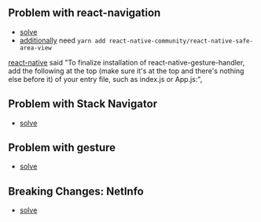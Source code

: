 ## Problem with react-navigation

- [solve](https://www.coursera.org/learn/react-native/discussions/weeks/1/threads/8PifLG4EQ724nyxuBDO9DQ)
- [additionally](https://stackoverflow.com/questions/59560312/getting-this-error-error-bundling-failed-error-unable-to-resolve-module-rea) need `yarn add react-native-community/react-native-safe-area-view`

[react-native](https://reactnavigation.org/docs/getting-started/) said "To finalize installation of react-native-gesture-handler, add the following at the top (make sure it's at the top and there's nothing else before it) of your entry file, such as index.js or App.js:",

## Problem with Stack Navigator

- [solve](https://www.coursera.org/learn/react-native/discussions/weeks/2/threads/VObG3wX3TrGmxt8F9_6xxA)

## Problem with gesture

- [solve](https://www.coursera.org/learn/react-native/discussions/weeks/3/threads/RS9dwNF5EeiaQxKeqT1mFg)

## Breaking Changes: NetInfo

- [solve](https://www.coursera.org/learn/react-native/discussions/weeks/4/threads/PMtGZErvRf2LRmRK76X97g)
